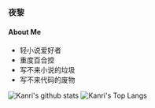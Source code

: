 ### 夜黎
#### About Me
- 轻小说爱好者
- 重度百合控
- 写不来小说的垃圾
- 写不来代码的废物

![Kanri's github stats](https://github-readme-stats.vercel.app/api?username=Yiwen-Chan&show_icons=true&theme=vue&line_height=20)
![Kanri's Top Langs](https://github-readme-stats.vercel.app/api/top-langs/?username=Yiwen-Chan&layout=compact&theme=vue&card_width=270)
